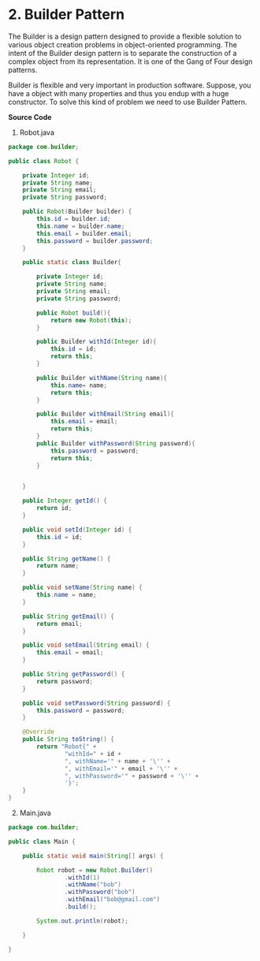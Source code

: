 # 2. Builder Pattern
The Builder is a design pattern designed to provide a flexible solution to various object creation problems in object-oriented programming. The intent of the Builder design pattern is to separate the construction of a complex object from its representation. It is one of the Gang of Four design patterns.

Builder is flexible and very important in production software.
Suppose, you have a object with many properties and thus you endup with a huge constructor. To solve this kind of problem 
we need to use Builder Pattern. 

**Source Code** 
1. Robot.java
```java
package com.builder;

public class Robot {

    private Integer id;
    private String name;
    private String email;
    private String password;

    public Robot(Builder builder) {
        this.id = builder.id;
        this.name = builder.name;
        this.email = builder.email;
        this.password = builder.password;
    }

    public static class Builder{

        private Integer id;
        private String name;
        private String email;
        private String password;

        public Robot build(){
            return new Robot(this);
        }

        public Builder withId(Integer id){
            this.id = id;
            return this;
        }

        public Builder withName(String name){
            this.name= name;
            return this;
        }

        public Builder withEmail(String email){
            this.email = email;
            return this;
        }
        public Builder withPassword(String password){
            this.password = password;
            return this;
        }


    }

    public Integer getId() {
        return id;
    }

    public void setId(Integer id) {
        this.id = id;
    }

    public String getName() {
        return name;
    }

    public void setName(String name) {
        this.name = name;
    }

    public String getEmail() {
        return email;
    }

    public void setEmail(String email) {
        this.email = email;
    }

    public String getPassword() {
        return password;
    }

    public void setPassword(String password) {
        this.password = password;
    }

    @Override
    public String toString() {
        return "Robot{" +
                "withId=" + id +
                ", withName='" + name + '\'' +
                ", withEmail='" + email + '\'' +
                ", withPassword='" + password + '\'' +
                '}';
    }
}

```

2. Main.java
```java
package com.builder;

public class Main {

    public static void main(String[] args) {

        Robot robot = new Robot.Builder()
                .withId(1)
                .withName("bob")
                .withPassword("bob")
                .withEmail("bob@gmail.com")
                .build();

        System.out.println(robot);

    }

}

```
 